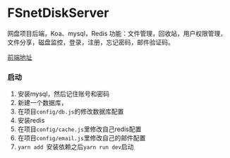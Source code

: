 # FSnetDiskServer
网盘项目后端，Koa、mysql，Redis 
功能：文件管理，回收站，用户权限管理，文件分享，磁盘监控，登录，注册，忘记密码，邮件验证码。

[前端地址](https://github.com/fanzhouzhou98/FSnetDisk)


### 启动
1. 安装mysql，然后记住账号和密码
2. 新建一个数据库，
3. 在项目`config/db.js`的修改数据库配置
4. 安装redis
5. 在项目`config/cache.js`里修改自己redis配置
6. 在项目`config/email.js`里修改自己的邮件配置
7. `yarn add `安装依赖之后`yarn run dev`启动
